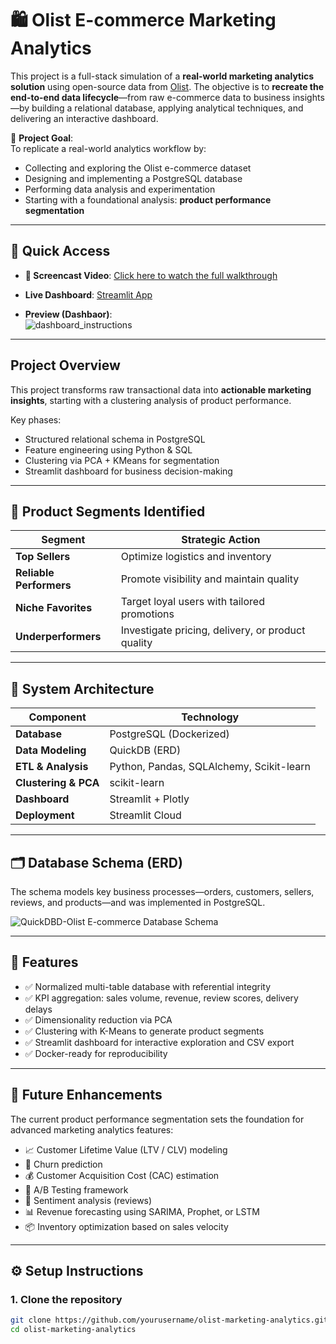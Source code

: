 # 🛍️ Olist E-commerce Marketing Analytics 

This project is a full-stack simulation of a **real-world marketing analytics solution** using open-source data from [Olist](https://www.kaggle.com/datasets/olistbr/brazilian-ecommerce). The objective is to **recreate the end-to-end data lifecycle**—from raw e-commerce data to business insights—by building a relational database, applying analytical techniques, and delivering an interactive dashboard.

🎯 **Project Goal**:  
To replicate a real-world analytics workflow by:
- Collecting and exploring the Olist e-commerce dataset  
- Designing and implementing a PostgreSQL database  
- Performing data analysis and experimentation  
- Starting with a foundational analysis: **product performance segmentation**

---

## 🚀 Quick Access

- **🎥 Screencast Video**: [Click here to watch the full walkthrough](https://drive.google.com/file/d/1UPLulkuciX97uifhPo9DP75feyRYin69/view?usp=sharing)
- **Live Dashboard**: [Streamlit App](https://e-commerce-appuct-segmentation-appql-zwpmgsadjq5uqwmfszkbi8.streamlit.app/)
  
- **Preview (Dashbaor)**:  
  ![dashboard_instructions](https://github.com/user-attachments/assets/a44f0810-eaaf-4a08-9ba5-4cf98bf0251d)


---

## Project Overview

This project transforms raw transactional data into **actionable marketing insights**, starting with a clustering analysis of product performance.

Key phases:
-  Structured relational schema in PostgreSQL  
- Feature engineering using Python & SQL  
- Clustering via PCA + KMeans for segmentation  
- Streamlit dashboard for business decision-making

---

## 🧠 Product Segments Identified

| Segment             | Strategic Action                                 |
|---------------------|--------------------------------------------------|
| **Top Sellers**         | Optimize logistics and inventory                 |
| **Reliable Performers** | Promote visibility and maintain quality          |
| **Niche Favorites**     | Target loyal users with tailored promotions      |
| **Underperformers**     | Investigate pricing, delivery, or product quality|

---

## 🧱 System Architecture

| Component             | Technology                            |
|-----------------------|----------------------------------------|
| **Database**          | PostgreSQL (Dockerized)                |
| **Data Modeling**     | QuickDB (ERD)                          |
| **ETL & Analysis**    | Python, Pandas, SQLAlchemy, Scikit-learn |
| **Clustering & PCA**  | scikit-learn                           |
| **Dashboard**         | Streamlit + Plotly                     |
| **Deployment**        | Streamlit Cloud                        |

---

## 🗂️ Database Schema (ERD)

The schema models key business processes—orders, customers, sellers, reviews, and products—and was implemented in PostgreSQL.

![QuickDBD-Olist E-commerce Database Schema](https://github.com/user-attachments/assets/7d13de68-b3b2-4cac-8bce-52a4219ce52f)



---

## 📌 Features

- ✅ Normalized multi-table database with referential integrity  
- ✅ KPI aggregation: sales volume, revenue, review scores, delivery delays  
- ✅ Dimensionality reduction via PCA  
- ✅ Clustering with K-Means to generate product segments  
- ✅ Streamlit dashboard for interactive exploration and CSV export  
- ✅ Docker-ready for reproducibility

---

## 🔮 Future Enhancements

The current product performance segmentation sets the foundation for advanced marketing analytics features:

- 📈 Customer Lifetime Value (LTV / CLV) modeling  
- 🔄 Churn prediction  
- 💰 Customer Acquisition Cost (CAC) estimation  
- 🧪 A/B Testing framework  
- 🧾 Sentiment analysis (reviews)  
- 📊 Revenue forecasting using SARIMA, Prophet, or LSTM  
- 📦 Inventory optimization based on sales velocity

---

## ⚙️ Setup Instructions

### 1. Clone the repository

```bash
git clone https://github.com/yourusername/olist-marketing-analytics.git
cd olist-marketing-analytics
